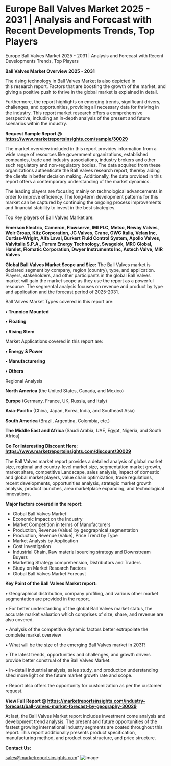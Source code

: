 # Europe Ball Valves Market 2025 - 2031 | Analysis and Forecast with Recent Developments Trends, Top Players
 Europe Ball Valves Market 2025 - 2031 | Analysis and Forecast with Recent Developments Trends, Top Players

<Strong> Ball Valves Market Overview 2025 - 2031</strong>

The rising technology in Ball Valves Market is also depicted in this research report. Factors that are boosting the growth of the market, and giving a positive push to thrive in the global market is explained in detail.

Furthermore, the report highlights on emerging trends, significant drivers, challenges, and opportunities, providing all necessary data for thriving in the industry. This report market research offers a comprehensive perspective, including an in-depth analysis of the present and future scenarios within the industry.

<strong>Request Sample Report @ <a href=https://www.marketreportsinsights.com/sample/30029>https://www.marketreportsinsights.com/sample/30029</a></strong>

The market overview included in this report provides information from a wide range of resources like government organizations, established companies, trade and industry associations, industry brokers and other such regulatory and non-regulatory bodies. The data acquired from these organizations authenticate the Ball Valves research report, thereby aiding the clients in better decision making. Additionally, the data provided in this report offers a contemporary understanding of the market dynamics.

The leading players are focusing mainly on technological advancements in order to improve efficiency. The long-term development patterns for this market can be captured by continuing the ongoing process improvements and financial stability to invest in the best strategies.

Top Key players of Ball Valves Market are:

<strong>Emerson Electric, Cameron, Flowserve, IMI PLC, Metso, Neway Valves, Weir Group, Kitz Corporation, JC Valves, Crane, GWC Italia, Velan Inc, Curtiss-Wright, Alfa Laval, Burkert Fluid Control System, Apollo Valves, Valvitalia S.P.A,, Forum Energy Technology, Swagelok, MRC Global, Hamlet, Flomatic Corporation, Dwyer Instruments Inc, Astech Valve, MIR Valves</strong>

<strong><b>Global Ball Valves Market Scope and Size:</b></strong>
The Ball Valves market is declared segment by company, region (country), type, and application. Players, stakeholders, and other participants in the global Ball Valves market will gain the market scope as they use the report as a powerful resource. The segmental analysis focuses on revenue and product by type and application and the forecast period of 2025-2031.

Ball Valves Market Types covered in this report are:

<strong>• Trunnion Mounted

• Floating

• Rising Stem</strong>

Market Applications covered in this report are:

<strong>• Energy & Power

• Manufacturering

• Others</strong> 

Regional Analysis

<strong>North America</strong> (the United States, Canada, and Mexico)

<strong>Europe</strong> (Germany, France, UK, Russia, and Italy)

<strong>Asia-Pacific</strong> (China, Japan, Korea, India, and Southeast Asia)

<strong>South America</strong> (Brazil, Argentina, Colombia, etc.)

<strong>The Middle East and Africa</strong> (Saudi Arabia, UAE, Egypt, Nigeria, and South Africa)

<strong>Go For Interesting Discount Here: <a href=https://www.marketreportsinsights.com/discount/30029>https://www.marketreportsinsights.com/discount/30029</a></strong>

The Ball Valves market report provides a detailed analysis of global market size, regional and country-level market size, segmentation market growth, market share, competitive Landscape, sales analysis, impact of domestic and global market players, value chain optimization, trade regulations, recent developments, opportunities analysis, strategic market growth analysis, product launches, area marketplace expanding, and technological innovations.

<strong><b>Major factors covered in the report:</b></strong>
<ul>
  <li>Global Ball Valves Market </li>
  <li>Economic Impact on the Industry</li>
  <li>Market Competition in terms of Manufacturers</li>
  <li>Production, Revenue (Value) by geographical segmentation</li>
  <li>Production, Revenue (Value), Price Trend by Type</li>
  <li>Market Analysis by Application</li>
  <li>Cost Investigation</li>
  <li>Industrial Chain, Raw material sourcing strategy and Downstream Buyers</li>
  <li>Marketing Strategy comprehension, Distributors and Traders</li>
  <li>Study on Market Research Factors</li>
  <li>Global Ball Valves Market Forecast</li>
</ul>

<strong><b>Key Point of the Ball Valves Market report:</b></strong>

• Geographical distribution, company profiling, and various other market segmentation are provided in the report.

• For better understanding of the global Ball Valves market status, the accurate market valuation which comprises of size, share, and revenue are also covered.

• Analysis of the competitive dynamic factors better extrapolate the complete market overview

• What will be the size of the emerging Ball Valves market in 2031?

• The latest trends, opportunities and challenges, and growth drivers provide better construal of the Ball Valves Market.

• In-detail industrial analysis, sales study, and production understanding shed more light on the future market growth rate and scope.

• Report also offers the opportunity for customization as per the customer request.

<strong><b>View Full Report @ <a href=https://marketreportsinsights.com/industry-forecast/ball-valves-market-forecast-by-geography-30029>https://marketreportsinsights.com/industry-forecast/ball-valves-market-forecast-by-geography-30029</a></b></strong>


At last, the Ball Valves Market report includes investment come analysis and development trend analysis. The present and future opportunities of the fastest growing international industry segments are coated throughout this report. This report additionally presents product specification, manufacturing method, and product cost structure, and price structure.

<strong>Contact Us:</strong>

sales@marketreportsinsights.com"
![image](https://github.com/user-attachments/assets/399b484f-0d05-4862-a688-8f917d89aeed)
